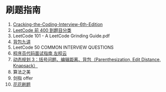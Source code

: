 # 刷题指南

1. [Cracking-the-Coding-Interview-6th-Edition](https://www.youtube.com/watch)
1. [LeetCode 前 400 到题目分类](https://www.cspiration.com/#/leetcodeClassification)
1. LeetCode 101 - A LeetCode Grinding Guide.pdf
1. [背包九讲](https://www.bilibili.com/video/BV1qt411Z7nE)
1. LeetCode 50 COMMON INTERVIEW QUESTIONS
1. [程序员代码面试指南 左程云](https://www.bilibili.com/video/BV13g41157hK)
1. [动态规划 3：括号问题、编辑距离、背包（Parenthesization, Edit Distance, Knapsack）](https://www.bilibili.com/video/BV11b411p7LX)
1. 算法之美
1. 剑指 offer
1. [花花刷题](https://space.bilibili.com/9880352)
